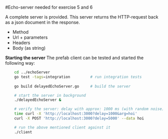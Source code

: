 #Echo-server needed for exercise 5 and 6

A complete server is provided. This server returns the HTTP-request back as a json document in the response.
- Method
- Url + parameters
- Headers
- Body (as string)

**Starting the server**
The prefab client can be tested and started the following way:
``` sh
    cd ../echoServer
    go test -tags=integration         # run integration tests
    
    go build delayedEchoServer.go     # build the server

    # start the server in background
    ./delayedEchoServer &

    # verify the server: delay with approx: 1000 ms (with random noise)
    time curl -X 'http://localhost:3000?delay=1000&arg=hoi'
    curl -X POST 'http://localhost:3000?delay=5000' --data hoi

    # run the above mentioned client against it
    ./client
```

